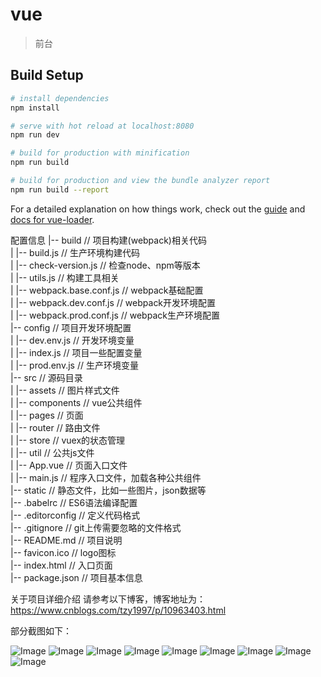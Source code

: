 # vue

>前台

## Build Setup

``` bash
# install dependencies
npm install

# serve with hot reload at localhost:8080
npm run dev

# build for production with minification
npm run build

# build for production and view the bundle analyzer report
npm run build --report
```

For a detailed explanation on how things work, check out the [guide](http://vuejs-templates.github.io/webpack/) and [docs for vue-loader](http://vuejs.github.io/vue-loader).

配置信息
|-- build       // 项目构建(webpack)相关代码  
| |-- build.js              // 生产环境构建代码  
| |-- check-version.js      // 检查node、npm等版本  
| |-- utils.js              // 构建工具相关  
| |-- webpack.base.conf.js  // webpack基础配置  
| |-- webpack.dev.conf.js   // webpack开发环境配置  
| |-- webpack.prod.conf.js  // webpack生产环境配置  
|-- config    // 项目开发环境配置  
| |-- dev.env.js            // 开发环境变量  
| |-- index.js              // 项目一些配置变量  
| |-- prod.env.js           // 生产环境变量  
|-- src // 源码目录  
| |-- assets                // 图片样式文件  
| |-- components            // vue公共组件  
| |-- pages                 // 页面  
| |-- router                // 路由文件  
| |-- store                 // vuex的状态管理  
| |-- util                  // 公共js文件  
| |-- App.vue               // 页面入口文件  
| |-- main.js               // 程序入口文件，加载各种公共组件  
|-- static                  // 静态文件，比如一些图片，json数据等  
|-- .babelrc                // ES6语法编译配置  
|-- .editorconfig           // 定义代码格式  
|-- .gitignore              // git上传需要忽略的文件格式  
|-- README.md               // 项目说明  
|-- favicon.ico             // logo图标  
|-- index.html              // 入口页面  
|-- package.json            // 项目基本信息  


关于项目详细介绍   请参考以下博客，博客地址为：https://www.cnblogs.com/tzy1997/p/10963403.html

部分截图如下：


![Image](https://github.com/tzy13755126023/309-Client/blob/master/images/login-Client.png)
![Image](https://github.com/tzy13755126023/309-Client/blob/master/images/register-Client.png)
![Image](https://github.com/tzy13755126023/309-Client/blob/master/images/mine-Client.png)
![Image](https://github.com/tzy13755126023/309-Client/blob/master/images/client5.png)
![Image](https://github.com/tzy13755126023/309-Client/blob/master/images/我的收藏.png)
![Image](https://github.com/tzy13755126023/309-Client/blob/master/images/client1.jpg)
![Image](https://github.com/tzy13755126023/309-Client/blob/master/images/client2.png)
![Image](https://github.com/tzy13755126023/309-Client/blob/master/images/client3.png)
![Image](https://github.com/tzy13755126023/309-Client/blob/master/images/client4.png)

